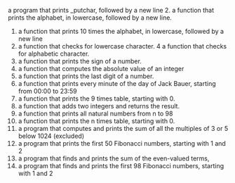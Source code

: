 a program that prints _putchar, followed by a new line
2. a function that prints the alphabet, in lowercase, followed by a new line.
1. a function that prints 10 times the alphabet, in lowercase, followed by a new line
3. a function that checks for lowercase character.
4 a function that checks for alphabetic character.
5. a function that prints the sign of a number.
6. a function that computes the absolute value of an integer
7. a function that prints the last digit of a number.
8. a function that prints every minute of the day of Jack Bauer, starting from 00:00 to 23:59
9. a function that prints the 9 times table, starting with 0.
10. a function that adds two integers and returns the result.
11. a function that prints all natural numbers from n to 98
13. a function that prints the n times table, starting with 0.
13. a program that computes and prints the sum of all the multiples of 3 or 5 below 1024 (excluded)
14. a program that prints the first 50 Fibonacci numbers, starting with 1 and 2
15. a program that finds and prints the sum of the even-valued terms,
16.  a program that finds and prints the first 98 Fibonacci numbers, starting with 1 and 2
